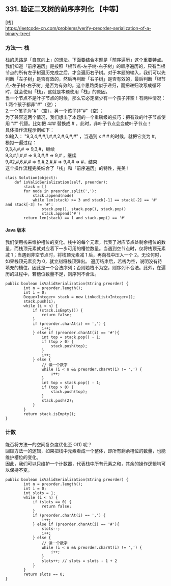## 331. 验证二叉树的前序序列化 【中等】      
[栈]      
https://leetcode-cn.com/problems/verify-preorder-serialization-of-a-binary-tree/         

### 方法一: 栈     
栈的思路是「自底向上」的想法。下面要结合本题是「前序遍历」这个重要特点。    
我们知道「前序遍历」是按照「根节点-左子树-右子树」的顺序遍历的，只有当根节点的所有左子树遍历完成之后，才会遍历右子树。对于本题的输入，我们可以先判断「左子树」是否有效的，然后再判断「右子树」是否有效的，最后判断「根节点-左子树-右子树」是否为有效的。这个思路类似于递归，而把递归改写成循环时，就会使用「栈」，这就是本题使用「栈」的原因。      
当一个节点不是叶子节点的时候，那么它必定至少有一个孩子非空！有两种情况：     
1.两个孩子都非"#"（空）；   
2.一个孩子为"#"（空），另一个孩子非"#"（空）；     
为了兼容这两个情况，我们想出了本题的一个重磅级的技巧：把有效的叶子节点使用 "#" 代替。比如把 4## 替换成 # 。此时，非叶子节点会变成叶子节点！      
具体操作流程示例如下：     
如输入： "9,3,4,#,#,1,#,#,2,#,6,#,#" ，当遇到 x # # 的时候，就把它变为 #。     
模拟一遍过程：     
9,3,4,#,# => 9,3,#，继续    
9,3,#,1,#,# => 9,3,#,# => 9,# ，继续    
9,#2,#,6,#,# => 9,#,2,#,# => 9,#,# => #，结束    
这个操作流程完美结合了「栈」和「前序遍历」的特性，完美！     
```
class Solution(object):
    def isValidSerialization(self, preorder):
        stack = []
        for node in preorder.split(','):
            stack.append(node)
            while len(stack) >= 3 and stack[-1] == stack[-2] == '#' and stack[-3] != '#':
                stack.pop(), stack.pop(), stack.pop()
                stack.append('#')
        return len(stack) == 1 and stack.pop() == '#'

```
#### Java 版本    
我们使用栈来维护槽位的变化。栈中的每个元素，代表了对应节点处剩余槽位的数量，而栈顶元素就对应着下一步可用的槽位数量。当遇到空节点时，仅将栈顶元素减 1；当遇到非空节点时，将栈顶元素减 1 后，再向栈中压入一个 2。无论何时，如果栈顶元素变为 0，就立刻将栈顶弹出。
遍历结束后，若栈为空，说明没有待填充的槽位，因此是一个合法序列；否则若栈不为空，则序列不合法。此外，在遍历的过程中，若槽位数量不足，则序列不合法。     

```
public boolean isValidSerialization(String preorder) {
        int n = preorder.length();
        int i = 0;
        Deque<Integer> stack = new LinkedList<Integer>();
        stack.push(1);
        while (i < n) {
            if (stack.isEmpty()) {
                return false;
            }
            if (preorder.charAt(i) == ',') {
                i++;
            } else if (preorder.charAt(i) == '#'){
                int top = stack.pop() - 1;
                if (top > 0) {
                    stack.push(top);
                }
                i++;
            } else {
                // 读一个数字
                while (i < n && preorder.charAt(i) != ',') {
                    i++;
                }
                int top = stack.pop() - 1;
                if (top > 0) {
                    stack.push(top);
                }
                stack.push(2);
            }
        }
        return stack.isEmpty();
}

```

### 计数     
能否将方法一的空间复杂度优化至 O(1) 呢？     
回顾方法一的逻辑，如果把栈中元素看成一个整体，即所有剩余槽位的数量，也能维护槽位的变化。     
因此，我们可以只维护一个计数器，代表栈中所有元素之和，其余的操作逻辑均可以保持不变。     
```
public boolean isValidSerialization(String preorder) {
        int n = preorder.length();
        int i = 0;
        int slots = 1;
        while (i < n) {
            if (slots == 0) {
                return false;
            }
            if (preorder.charAt(i) == ',') {
                i++;
            } else if (preorder.charAt(i) == '#'){
                slots--;
                i++;
            } else {
                // 读一个数字
                while (i < n && preorder.charAt(i) != ',') {
                    i++;
                }
                slots++; // slots = slots - 1 + 2
            }
        }
        return slots == 0;
}
```









